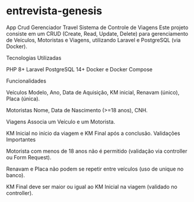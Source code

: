 # entrevista-genesis
App Crud Gerenciador Travel
Sistema de Controle de Viagens Este projeto consiste em um CRUD (Create, Read, Update, Delete) para gerenciamento de Veículos, Motoristas e Viagens, utilizando Laravel e PostgreSQL (via Docker).

Tecnologias Utilizadas

PHP 8+ Laravel PostgreSQL 14+ Docker e Docker Compose

Funcionalidades

Veículos Modelo, Ano, Data de Aquisição, KM inicial, Renavam (único), Placa (única).

Motoristas Nome, Data de Nascimento (>=18 anos), CNH.

Viagens Associa um Veículo e um Motorista.

KM Inicial no início da viagem e KM Final após a conclusão. Validações Importantes

Motorista com menos de 18 anos não é permitido (validação via controller ou Form Request).

Renavam e Placa não podem se repetir entre veículos (uso de unique no banco).

KM Final deve ser maior ou igual ao KM Inicial na viagem (validado no controller).